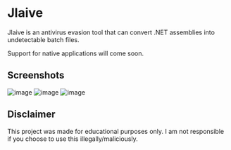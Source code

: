 # Jlaive

Jlaive is an antivirus evasion tool that can convert .NET assemblies into undetectable batch files.

Support for native applications will come soon.

## Screenshots
![image](https://media.discordapp.net/attachments/959762900443070485/973934412901277726/unknown.png)
![image](https://media.discordapp.net/attachments/959762900443070485/973935543543033856/unknown.png)
![image](https://media.discordapp.net/attachments/959762900443070485/973935592670908456/unknown.png)

## Disclaimer
This project was made for educational purposes only. I am not responsible if you choose to use this illegally/maliciously.
